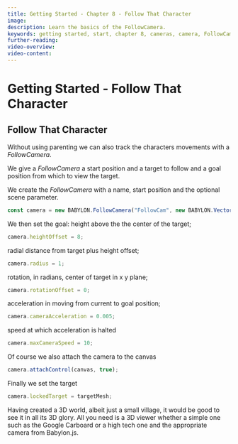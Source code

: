 ```yaml
---
title: Getting Started - Chapter 8 - Follow That Character
image:
description: Learn the basics of the FollowCamera.
keywords: getting started, start, chapter 8, cameras, camera, FollowCamera
further-reading:
video-overview:
video-content:
---
```


# Getting Started - Follow That Character

## Follow That Character

Without using parenting we can also track the characters movements with a _FollowCamera_.

We give a _FollowCamera_ a start position and a target to follow and a goal position from which to view the target.

We create the _FollowCamera_ with a name, start position and the optional scene parameter.

```javascript
const camera = new BABYLON.FollowCamera("FollowCam", new BABYLON.Vector3(-6, 0, 0), scene);
```

We then set the goal:
height above the the center of the target;

```javascript
camera.heightOffset = 8;
```

radial distance from target plus height offset;

```javascript
camera.radius = 1;
```

rotation, in radians, center of target in x y plane;

```javascript
camera.rotationOffset = 0;
```

acceleration in moving from current to goal position;

```javascript
camera.cameraAcceleration = 0.005;
```

speed at which acceleration is halted

```javascript
camera.maxCameraSpeed = 10;
```

Of course we also attach the camera to the canvas

```javascript
camera.attachControl(canvas, true);
```

Finally we set the target

```javascript
camera.lockedTarget = targetMesh;
```

<Playground id="#KBS9I5#98" title="Follow The Character" description="Use the follow cam to follow the character around the village." image="/img/playgroundsAndNMEs/gettingStartedFollowCam.jpg"/>

Having created a 3D world, albeit just a small village, it would be good to see it in all its 3D glory. All you need is a 3D viewer whether a simple one such as the Google Carboard or a high tech one and the appropriate camera from Babylon.js.
